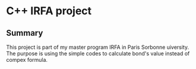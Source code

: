 # C++ IRFA project

## Summary
This project is part of my master program IRFA in Paris Sorbonne uiversity. The purpose is using the simple codes to calculate bond's value instead of compex formula.
